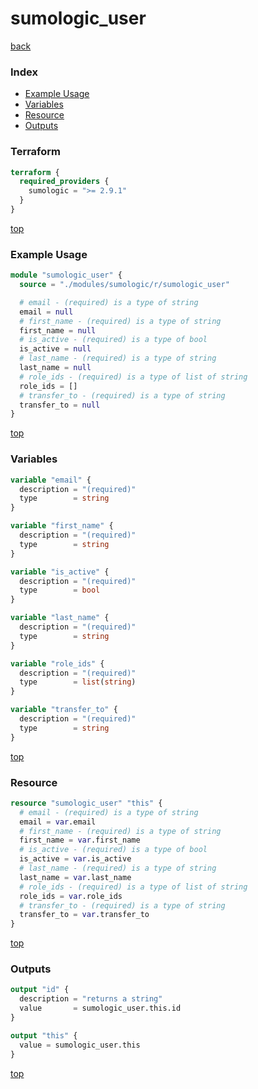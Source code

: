 # sumologic_user

[back](../sumologic.md)

### Index

- [Example Usage](#example-usage)
- [Variables](#variables)
- [Resource](#resource)
- [Outputs](#outputs)

### Terraform

```terraform
terraform {
  required_providers {
    sumologic = ">= 2.9.1"
  }
}
```

[top](#index)

### Example Usage

```terraform
module "sumologic_user" {
  source = "./modules/sumologic/r/sumologic_user"

  # email - (required) is a type of string
  email = null
  # first_name - (required) is a type of string
  first_name = null
  # is_active - (required) is a type of bool
  is_active = null
  # last_name - (required) is a type of string
  last_name = null
  # role_ids - (required) is a type of list of string
  role_ids = []
  # transfer_to - (required) is a type of string
  transfer_to = null
}
```

[top](#index)

### Variables

```terraform
variable "email" {
  description = "(required)"
  type        = string
}

variable "first_name" {
  description = "(required)"
  type        = string
}

variable "is_active" {
  description = "(required)"
  type        = bool
}

variable "last_name" {
  description = "(required)"
  type        = string
}

variable "role_ids" {
  description = "(required)"
  type        = list(string)
}

variable "transfer_to" {
  description = "(required)"
  type        = string
}
```

[top](#index)

### Resource

```terraform
resource "sumologic_user" "this" {
  # email - (required) is a type of string
  email = var.email
  # first_name - (required) is a type of string
  first_name = var.first_name
  # is_active - (required) is a type of bool
  is_active = var.is_active
  # last_name - (required) is a type of string
  last_name = var.last_name
  # role_ids - (required) is a type of list of string
  role_ids = var.role_ids
  # transfer_to - (required) is a type of string
  transfer_to = var.transfer_to
}
```

[top](#index)

### Outputs

```terraform
output "id" {
  description = "returns a string"
  value       = sumologic_user.this.id
}

output "this" {
  value = sumologic_user.this
}
```

[top](#index)
